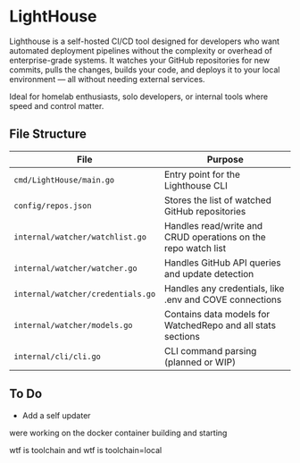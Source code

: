 # LightHouse

Lighthouse is a self-hosted CI/CD tool designed for developers who want automated deployment pipelines without the complexity or overhead of enterprise-grade systems. It watches your GitHub repositories for new commits, pulls the changes, builds your code, and deploys it to your local environment — all without needing external services.

Ideal for homelab enthusiasts, solo developers, or internal tools where speed and control matter.


## File Structure

| File                              | Purpose |
|-----------------------------------|---------|
| `cmd/LightHouse/main.go`          | Entry point for the Lighthouse CLI |
| `config/repos.json`               | Stores the list of watched GitHub repositories |
| `internal/watcher/watchlist.go`   | Handles read/write and CRUD operations on the repo watch list |
| `internal/watcher/watcher.go`     | Handles GitHub API queries and update detection |
| `internal/watcher/credentials.go` | Handles any credentials, like .env and COVE connections |
| `internal/watcher/models.go`      | Contains data models for WatchedRepo and all stats sections |
| `internal/cli/cli.go`             | CLI command parsing (planned or WIP) |




## To Do
- Add a self updater

were working on the docker container building and starting

wtf is toolchain and wtf is toolchain=local
